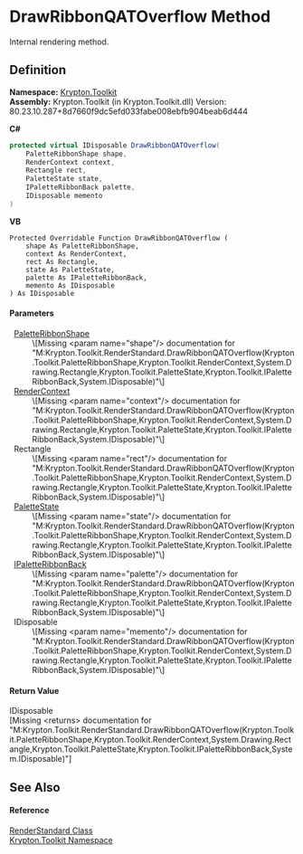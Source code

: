 # DrawRibbonQATOverflow Method


Internal rendering method.



## Definition
**Namespace:** <a href="79d2eac2-21f4-54ff-7552-b20c33c30600.md">Krypton.Toolkit</a>  
**Assembly:** Krypton.Toolkit (in Krypton.Toolkit.dll) Version: 80.23.10.287+8d7660f9dc5efd033fabe008ebfb904beab6d444

**C#**
``` C#
protected virtual IDisposable DrawRibbonQATOverflow(
	PaletteRibbonShape shape,
	RenderContext context,
	Rectangle rect,
	PaletteState state,
	IPaletteRibbonBack palette,
	IDisposable memento
)
```
**VB**
``` VB
Protected Overridable Function DrawRibbonQATOverflow ( 
	shape As PaletteRibbonShape,
	context As RenderContext,
	rect As Rectangle,
	state As PaletteState,
	palette As IPaletteRibbonBack,
	memento As IDisposable
) As IDisposable
```



#### Parameters
<dl><dt>  <a href="84ca2d8c-daf3-0219-3015-4b7046d3d27b.md">PaletteRibbonShape</a></dt><dd>\[Missing &lt;param name="shape"/&gt; documentation for "M:Krypton.Toolkit.RenderStandard.DrawRibbonQATOverflow(Krypton.Toolkit.PaletteRibbonShape,Krypton.Toolkit.RenderContext,System.Drawing.Rectangle,Krypton.Toolkit.PaletteState,Krypton.Toolkit.IPaletteRibbonBack,System.IDisposable)"\]</dd><dt>  <a href="ef60a5af-08ff-7a94-87f5-362a7e392cd4.md">RenderContext</a></dt><dd>\[Missing &lt;param name="context"/&gt; documentation for "M:Krypton.Toolkit.RenderStandard.DrawRibbonQATOverflow(Krypton.Toolkit.PaletteRibbonShape,Krypton.Toolkit.RenderContext,System.Drawing.Rectangle,Krypton.Toolkit.PaletteState,Krypton.Toolkit.IPaletteRibbonBack,System.IDisposable)"\]</dd><dt>  Rectangle</dt><dd>\[Missing &lt;param name="rect"/&gt; documentation for "M:Krypton.Toolkit.RenderStandard.DrawRibbonQATOverflow(Krypton.Toolkit.PaletteRibbonShape,Krypton.Toolkit.RenderContext,System.Drawing.Rectangle,Krypton.Toolkit.PaletteState,Krypton.Toolkit.IPaletteRibbonBack,System.IDisposable)"\]</dd><dt>  <a href="93e626cd-00cf-240e-06c6-ab4d47e982ba.md">PaletteState</a></dt><dd>\[Missing &lt;param name="state"/&gt; documentation for "M:Krypton.Toolkit.RenderStandard.DrawRibbonQATOverflow(Krypton.Toolkit.PaletteRibbonShape,Krypton.Toolkit.RenderContext,System.Drawing.Rectangle,Krypton.Toolkit.PaletteState,Krypton.Toolkit.IPaletteRibbonBack,System.IDisposable)"\]</dd><dt>  <a href="13cd7430-f4ec-280c-908b-9fb4e3ced7ea.md">IPaletteRibbonBack</a></dt><dd>\[Missing &lt;param name="palette"/&gt; documentation for "M:Krypton.Toolkit.RenderStandard.DrawRibbonQATOverflow(Krypton.Toolkit.PaletteRibbonShape,Krypton.Toolkit.RenderContext,System.Drawing.Rectangle,Krypton.Toolkit.PaletteState,Krypton.Toolkit.IPaletteRibbonBack,System.IDisposable)"\]</dd><dt>  IDisposable</dt><dd>\[Missing &lt;param name="memento"/&gt; documentation for "M:Krypton.Toolkit.RenderStandard.DrawRibbonQATOverflow(Krypton.Toolkit.PaletteRibbonShape,Krypton.Toolkit.RenderContext,System.Drawing.Rectangle,Krypton.Toolkit.PaletteState,Krypton.Toolkit.IPaletteRibbonBack,System.IDisposable)"\]</dd></dl>

#### Return Value
IDisposable  
\[Missing &lt;returns&gt; documentation for "M:Krypton.Toolkit.RenderStandard.DrawRibbonQATOverflow(Krypton.Toolkit.PaletteRibbonShape,Krypton.Toolkit.RenderContext,System.Drawing.Rectangle,Krypton.Toolkit.PaletteState,Krypton.Toolkit.IPaletteRibbonBack,System.IDisposable)"\]

## See Also


#### Reference
<a href="8a8b9945-a6ad-21c4-5182-014e3b962e19.md">RenderStandard Class</a>  
<a href="79d2eac2-21f4-54ff-7552-b20c33c30600.md">Krypton.Toolkit Namespace</a>  
